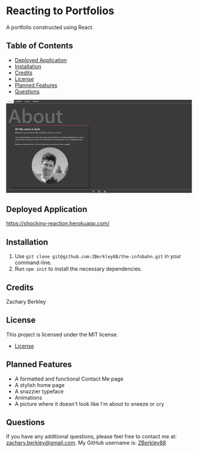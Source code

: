 ﻿# Reacting to Portfolios

A portfolio constructed using React. 

## Table of Contents
- [Deployed Application](#deployed-application)
- [Installation](#installation)
- [Credits](#credits)
- [License](#license)
- [Planned Features](#planned-features)
- [Questions](#questions)

![Screenshot](https://github.com/ZBerkley88/reacting-to-ducklings/blob/main/public/Screenshot%202023-02-14%20224937.png)

## Deployed Application
https://shocking-reaction.herokuapp.com/

## Installation
1. Use `git clone git@github.com:ZBerkley88/the-infobahn.git` in your command-line.
2. Run `npm init` to install the necessary dependencies.


## Credits

Zachary Berkley

## License

This project is licensed under the MIT license.

* [License](#license)

## Planned Features
- A formatted and functional Contact Me page
- A stylish home page
- A snazzier typeface
- Animations
- A picture where it doesn't look like I'm about to sneeze or cry

## Questions

If you have any additional questions, please feel free to contact me at: zachary.berkley@gmail.com. My GitHub username is:
[ZBerkley88](https://github.com/ZBerkley88)

